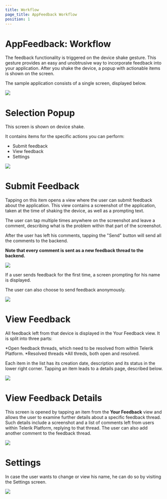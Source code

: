```yaml
---
title: Workflow
page_title: AppFeedback Workflow
position: 1
---
```


# AppFeedback: Workflow

The feedback functionality is triggered on the device shake gesture. This gesture provides an easy and unobtrusive way to incorporate feedback into your application. After you shake the device, a popup with actionable items is shown on the screen.

The sample application consists of a single screen, displayed below.

<img src="../images/feedback-sample-app-home-screen-ios.png" />

Selection Popup
===

This screen is shown on device shake.

It contains items for the specific actions you can perform:

- Submit feedback
- View feedback
- Settings

<img src="../images/feedback-sample-app-popup-ios.png" />

Submit Feedback
===

Tapping on this item opens a view where the user can submit feedback about the application. This view contains a screenshot of the application, taken at the time of shaking the device, as well as a prompting text.

The user can tap multiple times anywhere on the screenshot and leave a comment, describing what is the problem within that part of the screenshot.

After the user has left his comments, tapping the "Send" button will send all the comments to the backend.

**Note that every comment is sent as a new feedback thread to the backend.**

<img src="../images/feeddback-send-feedback-ios-entered-text.png" />

If a user sends feedback for the first time, a screen prompting for his name is displayed.

The user can also choose to send feedback anonymously.

<img src="../images/feedback-send-feedback-name-entered-ios.png" />

View Feedback
===
All feedback left from that device is displayed in the Your Feedback view. It is split into three parts:

*Open feedback threads, which need to be resolved from within Telerik Platform. *Resolved threads *All threds, both open and resolved.

Each item in the list has its creation date, description and its status in the lower right corner. Tapping an item leads to a details page, described below.

<img src="../images/feedback-your-feedback-open-ios.png" />

View Feedback Details
===
This screen is opened by tapping an item from the **Your Feedback** view and allows the user to examine further details about a specific feedback thread. Such details include a screenshot and a list of comments left from users within Telerik Platform, replying to that thread. The user can also add another comment to the feedback thread.

<img src="../images/feedback-details-comments-list-ios.png" />

Settings
===
In case the user wants to change or view his name, he can do so by visiting the Settings screen.

<img src="../images/feedback-settings-name-entered-ios.png" />

